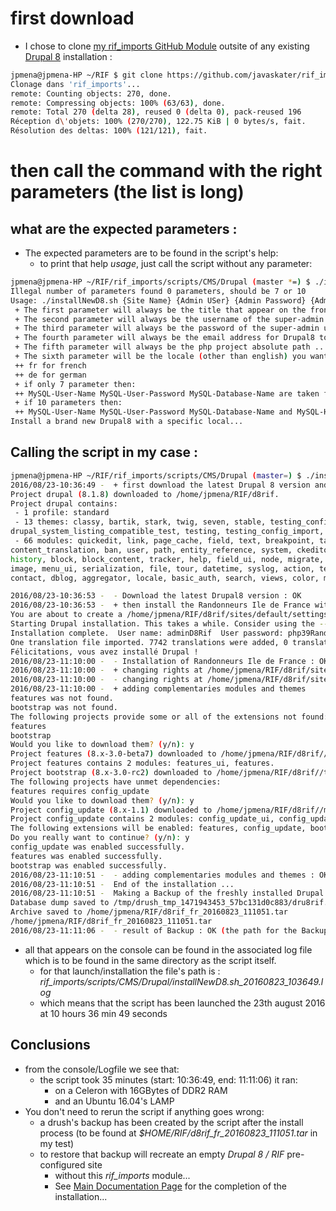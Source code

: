 # first download

* I chose to clone [my rif_imports GitHub Module](https://github.com/javaskater/rif_imports) outsite of any existing [Drupal 8](https://www.drupal.org/8) installation :

``` bash
jpmena@jpmena-HP ~/RIF $ git clone https://github.com/javaskater/rif_imports.git
Clonage dans 'rif_imports'...
remote: Counting objects: 270, done.
remote: Compressing objects: 100% (63/63), done.
remote: Total 270 (delta 28), reused 0 (delta 0), pack-reused 196
Réception d\'objets: 100% (270/270), 122.75 KiB | 0 bytes/s, fait.
Résolution des deltas: 100% (121/121), fait.
```

# then call the command with the right parameters (the list is long)

## what are the expected parameters :

* The expected parameters are to be found in the script's help:
  * to print that help _usage_, just call the script without any parameter:

``` bash
jpmena@jpmena-HP ~/RIF/rif_imports/scripts/CMS/Drupal (master *=) $ ./installNewD8.sh
Illegal number of parameters found 0 parameters, should be 7 or 10
Usage: ./installNewD8.sh {Site Name} {Admin USer} {Admin Password} {Admin Email} {PHP absolute path} {Locale} {MySQL-User-Name} {MySQL-User-Password} {MySQL-Database-Name} {MySQL-Host-Name}
 + The first parameter will always be the title that appear on the front page ...
 + The second parameter will always be the username of the super-admin user (user 0) ...
 + The third parameter will always be the password of the super-admin user (user 0) ...
 + The fourth parameter will always be the email address for Drupal8 to communicate with the super-admin user (user 0) ...
 + The fifth parameter will always be the php project absolute path ...
 + The sixth parameter will be the locale (other than english) you want Drupal be running with, locale parameter should be:
 ++ fr for french
 ++ de for german
 + if only 7 parameter then:
 ++ MySQL-User-Name MySQL-User-Password MySQL-Database-Name are taken form the last parameter and MySQL-Host-Name is localhost !!!
 + if 10 parameters then:
 ++ MySQL-User-Name MySQL-User-Password MySQL-Database-Name and MySQL-Host-Name will be completed with the 4 last parameters (in that order) !!!
Install a brand new Drupal8 with a specific local...

```

## Calling the script in my case :

``` bash
jpmena@jpmena-HP ~/RIF/rif_imports/scripts/CMS/Drupal (master=) $ ./installNewD8.sh "Randonneurs Ile de France" adminD8Rif php39Rando57 jeanpierre.mena@gmail.com $HOME/RIF/d8rif fr dru8rif
2016/08/23-10:36:49 -  + first download the latest Drupal 8 version and rename it to /home/jpmena/RIF/d8rif
Project drupal (8.1.8) downloaded to /home/jpmena/RIF/d8rif.                                                                                        [success]
Project drupal contains:                                                                                                                            [success]
 - 1 profile: standard
 - 13 themes: classy, bartik, stark, twig, seven, stable, testing_config_overrides, testing_multilingual_with_english, minimal,
drupal_system_listing_compatible_test, testing, testing_config_import, testing_multilingual
 - 66 modules: quickedit, link, page_cache, field, text, breakpoint, taxonomy, config, filter, forum, update, editor, comment, menu_link_content,
content_translation, ban, user, path, entity_reference, system, ckeditor, contextual, toolbar, statistics, rdf, responsive_image, automated_cron,
history, block, block_content, tracker, help, field_ui, node, migrate, migrate_drupal, big_pipe, hal, inline_form_errors, book, views_ui, options,
image, menu_ui, serialization, file, tour, datetime, syslog, action, telephone, simpletest, config_translation, language, rest, dynamic_page_cache,
contact, dblog, aggregator, locale, basic_auth, search, views, color, migrate_drupal_ui, shortcut

2016/08/23-10:36:53 -  - Download the latest Drupal8 version : OK
2016/08/23-10:36:53 -  + then install the Randonneurs Ile de France with locale fr
You are about to create a /home/jpmena/RIF/d8rif/sites/default/settings.php file and DROP all tables in your 'dru8rif' database. Do you want to continue? (y/n): y
Starting Drupal installation. This takes a while. Consider using the --notify global option.                                                        [ok]
Installation complete.  User name: adminD8Rif  User password: php39Rando57                                                                          [ok]
One translation file imported. 7742 translations were added, 0 translations were updated and 0 translations were removed.                           [status]
Félicitations, vous avez installé Drupal !                                                                                                        [status]
2016/08/23-11:10:00 -  - Installation of Randonneurs Ile de France : OK
2016/08/23-11:10:00 -  + changing rights at /home/jpmena/RIF/d8rif/sites/default for the cache
2016/08/23-11:10:00 -  - changing rights at /home/jpmena/RIF/d8rif/sites/default : OK
2016/08/23-11:10:00 -  + adding complementaries modules and themes
features was not found.                                                                                                                             [warning]
bootstrap was not found.                                                                                                                            [warning]
The following projects provide some or all of the extensions not found:                                                                             [ok]
features
bootstrap
Would you like to download them? (y/n): y
Project features (8.x-3.0-beta7) downloaded to /home/jpmena/RIF/d8rif//modules/features.                                                            [success]
Project features contains 2 modules: features_ui, features.
Project bootstrap (8.x-3.0-rc2) downloaded to /home/jpmena/RIF/d8rif//themes/bootstrap.                                                             [success]
The following projects have unmet dependencies:                                                                                                     [ok]
features requires config_update
Would you like to download them? (y/n): y
Project config_update (8.x-1.1) downloaded to /home/jpmena/RIF/d8rif//modules/config_update.                                                        [success]
Project config_update contains 2 modules: config_update_ui, config_update.
The following extensions will be enabled: features, config_update, bootstrap
Do you really want to continue? (y/n): y
config_update was enabled successfully.                                                                                                             [ok]
features was enabled successfully.                                                                                                                  [ok]
bootstrap was enabled successfully.                                                                                                                 [ok]
2016/08/23-11:10:51 -  - adding complementaries modules and themes : OK
2016/08/23-11:10:51 -  End of the installation ...
2016/08/23-11:10:51 -  Making a Backup of the freshly installed Drupal 8 WebSite ...
Database dump saved to /tmp/drush_tmp_1471943453_57bc131d0c883/dru8rif.sql                                                                          [success]
Archive saved to /home/jpmena/RIF/d8rif_fr_20160823_111051.tar                                                                                      [ok]
/home/jpmena/RIF/d8rif_fr_20160823_111051.tar
2016/08/23-11:11:06 -  - result of Backup : OK (the path for the BackupFile is /home/jpmena/RIF/d8rif_fr_20160823_111051.tar

```

* all that appears on the console can be found in the associated log file which is to be found in the same directory as the script itself.
  * for that launch/installation the file's path is : *rif_imports/scripts/CMS/Drupal/installNewD8.sh_20160823_103649.log*
  * which means that the script has been launched the 23th august 2016 at 10 hours 36 min 49 seconds

## Conclusions

* from the console/Logfile we see that:
  * the script took 35 minutes (start: 10:36:49, end: 11:11:06) it ran:
    * on a Celeron with 16GBytes of DDR2 RAM
    * and an Ubuntu 16.04's LAMP
* You don't need to rerun the script if anything goes wrong:
  * a drush's backup has been created by the script after the install process (to be found at *$HOME/RIF/d8rif_fr_20160823_111051.tar* in my test)
  * to restore that backup will recreate an empty *Drupal 8 / RIF* pre-configured site
    * without this *rif_imports* module...
    * See [Main Documentation Page](../README.md#activate-the-rif_imports-module-into-your-fresh-drupal-installation) for the completion of the installation...
